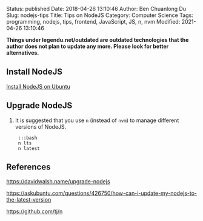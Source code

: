 Status: published
Date: 2018-04-26 13:10:46
Author: Ben Chuanlong Du
Slug: nodejs-tips
Title: Tips on NodeJS
Category: Computer Science
Tags: programming, nodejs, tips, frontend, JavaScript, JS, n, nvm
Modified: 2021-04-26 13:10:46

**Things under legendu.net/outdated are outdated technologies that the author does not plan to update any more. Please look for better alternatives.**

## Install NodeJS

[Install NodeJS on Ubuntu](http://www.legendu.net/misc/blog/install-nodejs-on-ubuntu/)

## Upgrade NodeJS

1. It is suggested that you use `n` (instead of `nvm`)
    to manage different versions of NodeJS.

        :::bash
        n lts
        n latest

## References

https://davidwalsh.name/upgrade-nodejs

https://askubuntu.com/questions/426750/how-can-i-update-my-nodejs-to-the-latest-version

https://github.com/tj/n
